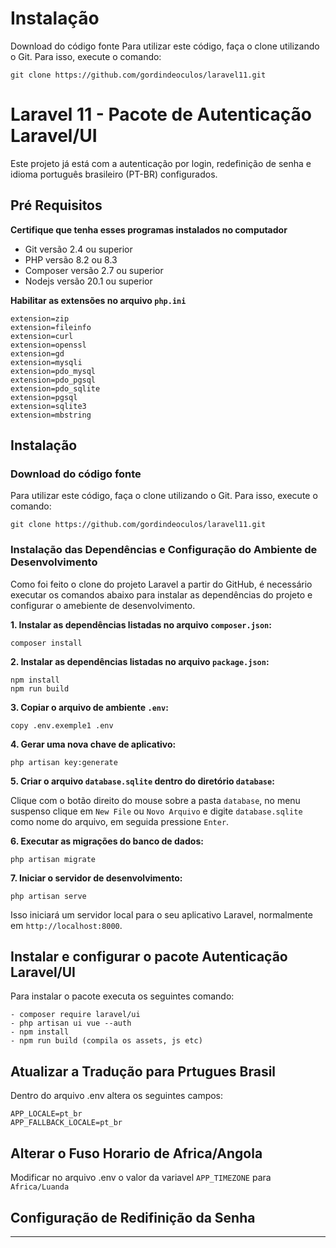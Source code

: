 # Instalação #
Download do código fonte
Para utilizar este código, faça o clone utilizando o Git. Para isso, execute o comando:


```
git clone https://github.com/gordindeoculos/laravel11.git

```

# Laravel 11 - Pacote de Autenticação Laravel/UI

Este projeto já está com a autenticação por login, redefinição de senha e idioma português brasileiro (PT-BR) configurados.

## Pré Requisitos

**Certifique que tenha esses programas instalados no computador**

- Git versão 2.4 ou superior 
- PHP versão 8.2 ou 8.3
- Composer versão 2.7 ou superior
- Nodejs versão 20.1 ou superior

**Habilitar as extensões no arquivo `php.ini`**

```
extension=zip
extension=fileinfo
extension=curl
extension=openssl
extension=gd
extension=mysqli
extension=pdo_mysql
extension=pdo_pgsql
extension=pdo_sqlite
extension=pgsql
extension=sqlite3
extension=mbstring
```

## Instalação

### Download do código fonte

Para utilizar este código, faça o clone utilizando o Git. Para isso, execute o comando:

```
git clone https://github.com/gordindeoculos/laravel11.git
```

### Instalação das Dependências e Configuração do Ambiente de Desenvolvimento

Como foi feito o clone do projeto Laravel a partir do GitHub, é necessário executar os comandos abaixo
para instalar as dependências do projeto e configurar o amebiente de desenvolvimento.

**1. Instalar as dependências listadas no arquivo `composer.json`:**

```
composer install
```

**2. Instalar as dependências listadas no arquivo `package.json`:**

```
npm install
npm run build
```

**3. Copiar o arquivo de ambiente `.env`:**

```
copy .env.exemple1 .env
```

**4. Gerar uma nova chave de aplicativo:**

```
php artisan key:generate
```

**5. Criar o arquivo `database.sqlite` dentro do diretório `database`:**

Clique com o botão direito do mouse sobre a pasta `database`, no menu suspenso clique em `New File` ou `Novo Arquivo` e digite `database.sqlite` como nome do arquivo, em seguida pressione `Enter`.

**6. Executar as migrações do banco de dados:**

```
php artisan migrate
```

**7. Iniciar o servidor de desenvolvimento:**

```
php artisan serve
```

Isso iniciará um servidor local para o seu aplicativo Laravel, normalmente em `http://localhost:8000`.


## Instalar e configurar o pacote Autenticação Laravel/UI ##
  
Para instalar o pacote executa os seguintes comando:
```
- composer require laravel/ui
- php artisan ui vue --auth
- npm install
- npm run build (compila os assets, js etc)
```
## Atualizar a Tradução para Prtugues Brasil 

Dentro do arquivo .env altera os seguintes campos:
```
APP_LOCALE=pt_br
APP_FALLBACK_LOCALE=pt_br
```

## Alterar o Fuso Horario de Africa/Angola

Modificar no arquivo .env o valor da variavel `APP_TIMEZONE` para `Africa/Luanda`

## Configuração de Redifinição da Senha


____________________________________
